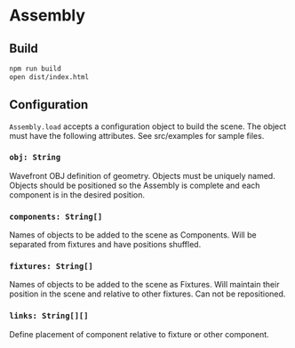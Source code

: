 # Assembly

## Build

```sh
npm run build
open dist/index.html
```

## Configuration

`Assembly.load` accepts a configuration object to build the scene. The object
must have the following attributes. See src/examples for sample files.

### `obj: String`

Wavefront OBJ definition of geometry. Objects must be uniquely named. Objects
should be positioned so the Assembly is complete and each component is in the
desired position.

### `components: String[]`

Names of objects to be added to the scene as Components. Will be separated from
fixtures and have positions shuffled.

### `fixtures: String[]`

Names of objects to be added to the scene as Fixtures. Will maintain their
position in the scene and relative to other fixtures. Can not be repositioned.

### `links: String[][]`

Define placement of component relative to fixture or other component.

